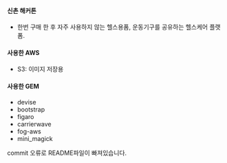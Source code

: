#### 신촌 해커톤 
- 한번 구매 한 후 자주 사용하지 않는 헬스용품, 운동기구를 공유하는 헬스케어 플랫폼.

#### 사용한 AWS
- S3: 이미지 저장용

#### 사용한 GEM
- devise
- bootstrap
- figaro
- carrierwave
- fog-aws
- mini_magick

commit 오류로 README파일이 빠져있습니다.  
